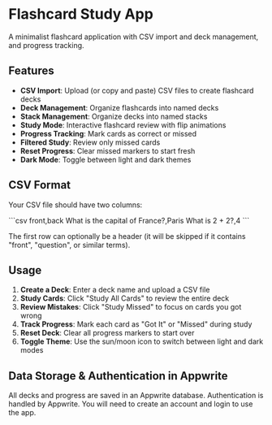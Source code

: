 # Flashcard Study App

A minimalist flashcard application with CSV import and deck management, and progress tracking.

## Features

- **CSV Import**: Upload (or copy and paste) CSV files to create flashcard decks
- **Deck Management**: Organize flashcards into named decks
- **Stack Management**: Organize decks into named stacks
- **Study Mode**: Interactive flashcard review with flip animations
- **Progress Tracking**: Mark cards as correct or missed
- **Filtered Study**: Review only missed cards
- **Reset Progress**: Clear missed markers to start fresh
- **Dark Mode**: Toggle between light and dark themes

## CSV Format

Your CSV file should have two columns:

\`\`\`csv
front,back
What is the capital of France?,Paris
What is 2 + 2?,4
\`\`\`

The first row can optionally be a header (it will be skipped if it contains "front", "question", or similar terms).

## Usage

1. **Create a Deck**: Enter a deck name and upload a CSV file
2. **Study Cards**: Click "Study All Cards" to review the entire deck
3. **Review Mistakes**: Click "Study Missed" to focus on cards you got wrong
4. **Track Progress**: Mark each card as "Got It" or "Missed" during study
5. **Reset Deck**: Clear all progress markers to start over
6. **Toggle Theme**: Use the sun/moon icon to switch between light and dark modes

## Data Storage & Authentication in Appwrite

All decks and progress are saved in an Appwrite database. Authentication is handled by Appwrite. You will need to create an account and login to use the app.
